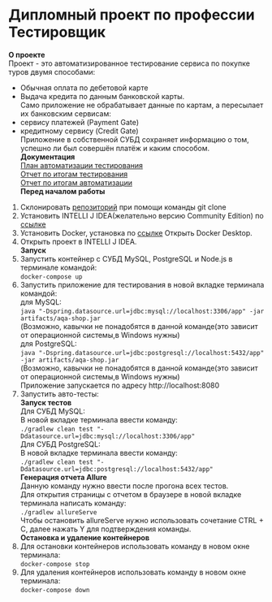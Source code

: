 # Дипломный проект по профессии Тестировщик #  
**О проекте**  
Проект - это автоматизированное тестирование сервиса по покупке туров двумя способами:  
+ Обычная оплата по дебетовой карте   
+ Выдача кредита по данным банковской карты.    
Само приложение не обрабатывает данные по картам, а пересылает их банковским сервисам:  
+ сервису платежей (Payment Gate)    
+ кредитному сервису (Credit Gate)    
Приложение в собственной СУБД  сохраняет информацию о том, успешно ли был совершён платёж
и каким способом.  
**Документация**  
[План автоматизации тестирования](https://github.com/Serg5858/diploma/blob/main/docs/Plan.md)  
[Отчет по итогам тестирования](https://github.com/Serg5858/diploma/blob/main/docs/Report.md)  
[Отчет по итогам автоматизации](https://github.com/Serg5858/diploma/blob/main/docs/Summary.md)   
**Перед началом работы**  
1. Склонировать [репозиторий](https://github.com/Serg5858/diploma) при помощи команды git clone  
2. Установить INTELLI J IDEA(желательно версию Community Edition) по [ссылке](https://www.jetbrains.com/idea/)    
3. Установить Docker, установка по [ссылке](https://github.com/netology-code/aqa-homeworks/blob/master/docker/installation.md)
Открыть Docker Desktop.   
4. Открыть проект в INTELLI J IDEA.  
**Запуск**  
5. Запустить контейнер с СУБД MySQL, PostgreSQL и Node.js в терминале командой:      
`docker-compose up`   
6. Запустить приложение для тестирования в новой вкладке терминала командой:  
для MySQL:   
`java "-Dspring.datasource.url=jdbc:mysql://localhost:3306/app" -jar artifacts/aqa-shop.jar`   
(Возможно, кавычки не понадобятся в данной команде(это зависит от операционной системы,в Windows нужны)   
для PostgreSQL:  
`java "-Dspring.datasource.url=jdbc:postgresql://localhost:5432/app" -jar artifacts/aqa-shop.jar`   
(Возможно, кавычки не понадобятся в данной команде(это зависит от операционной системы,в Windows нужны)    
Приложение запускается по адресу http://localhost:8080  
7. Запустить авто-тесты:  
**Запуск тестов**    
Для СУБД MySQL:  
В новой вкладке терминала ввести команду:  
`./gradlew clean test "-Ddatasource.url=jdbc:mysql://localhost:3306/app"`  
Для СУБД PostgreSQL:  
В новой вкладке терминала ввести команду:  
`./gradlew clean test "-Ddatasource.url=jdbc:postgresql://localhost:5432/app"`    
**Генерация отчета Allure**   
Данную команду нужно ввести после прогона всех тестов.     
Для открытия страницы с отчетом в браузере в новой вкладке терминала написать команду:    
`./gradlew allureServe`   
Чтобы остановить allureServe нужно использовать сочетание CTRL + C, далее нажать Y для подтверждения
команды.  
**Остановка и удаление контейнеров**  
8. Для остановки контейнеров использовать команду в новом окне терминала:  
`docker-compose stop`   
9. Для удаления контейнеров использовать команду в новом окне терминала:  
`docker-compose down` 













